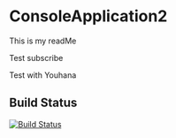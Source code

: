 # ConsoleApplication2
This is my readMe

Test subscribe

Test with Youhana

## Build Status
[![Build Status](https://travis-ci.org/mmitrik/ConsoleApplication2.svg?branch=master)](https://travis-ci.org/mmitrik/ConsoleApplication2)
